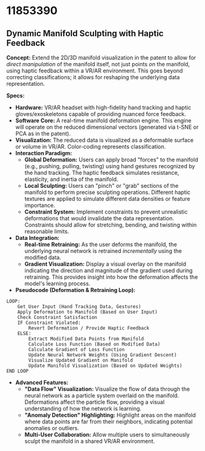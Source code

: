 # 11853390

## Dynamic Manifold Sculpting with Haptic Feedback

**Concept:** Extend the 2D/3D manifold visualization in the patent to allow for *direct manipulation* of the manifold itself, not just points *on* the manifold, using haptic feedback within a VR/AR environment. This goes beyond correcting classifications; it allows for reshaping the underlying data representation.

**Specs:**

*   **Hardware:** VR/AR headset with high-fidelity hand tracking and haptic gloves/exoskeletons capable of providing nuanced force feedback.
*   **Software Core:** A real-time manifold deformation engine. This engine will operate on the reduced dimensional vectors (generated via t-SNE or PCA as in the patent).
*   **Visualization:** The reduced data is visualized as a deformable surface or volume in VR/AR. Color-coding represents classification.
*   **Interaction Paradigm:**
    *   **Global Deformation:** Users can apply broad "forces" to the manifold (e.g., pushing, pulling, twisting) using hand gestures recognized by the hand tracking. The haptic feedback simulates resistance, elasticity, and inertia of the manifold.
    *   **Local Sculpting:** Users can "pinch" or "grab" sections of the manifold to perform precise sculpting operations. Different haptic textures are applied to simulate different data densities or feature importance.
    *   **Constraint System:** Implement constraints to prevent unrealistic deformations that would invalidate the data representation. Constraints should allow for stretching, bending, and twisting within reasonable limits.
*   **Data Integration:**
    *   **Real-time Retraining:** As the user deforms the manifold, the underlying neural network is retrained *incrementally* using the modified data.
    *   **Gradient Visualization:** Display a visual overlay on the manifold indicating the direction and magnitude of the gradient used during retraining. This provides insight into how the deformation affects the model's learning process.
*   **Pseudocode (Deformation & Retraining Loop):**

```
LOOP:
    Get User Input (Hand Tracking Data, Gestures)
    Apply Deformation to Manifold (Based on User Input)
    Check Constraint Satisfaction
    IF Constraint Violated:
        Revert Deformation / Provide Haptic Feedback
    ELSE:
        Extract Modified Data Points from Manifold
        Calculate Loss Function (Based on Modified Data)
        Calculate Gradient of Loss Function
        Update Neural Network Weights (Using Gradient Descent)
        Visualize Updated Gradient on Manifold
        Update Manifold Visualization (Based on Updated Weights)
END LOOP
```

*   **Advanced Features:**
    *   **"Data Flow" Visualization:**  Visualize the flow of data through the neural network as a particle system overlaid on the manifold. Deformations affect the particle flow, providing a visual understanding of how the network is learning.
    *   **"Anomaly Detection" Highlighting:** Highlight areas on the manifold where data points are far from their neighbors, indicating potential anomalies or outliers.
    *   **Multi-User Collaboration:** Allow multiple users to simultaneously sculpt the manifold in a shared VR/AR environment.